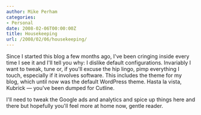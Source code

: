 ```yaml
---
author: Mike Perham
categories:
- Personal
date: 2008-02-06T00:00:00Z
title: Housekeeping
url: /2008/02/06/housekeeping/
---
```


Since I started this blog a few months ago, I've been cringing inside every time I see it and I'll tell you why: I dislike default configurations. Invariably I want to tweak, tune or, if you'll excuse the hip lingo, pimp everything I touch, especially if it involves software. This includes the theme for my blog, which until now was the default WordPress theme. Hasta la vista, Kubrick — you've been dumped for Cutline.

I'll need to tweak the Google ads and analytics and spice up things here and there but hopefully you'll feel more at home now, gentle reader.
